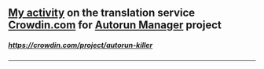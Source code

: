 ## [My activity](https://crowdin.com/profile/itcareerwork/activity "My profile") on the translation service [Crowdin.com](https://crowdin.com "crowdin.com") for [Autorun Manager](https://crowdin.com/project/autorun-killer "Autorun Manager Crowdin") project
##### <https://crowdin.com/project/autorun-killer>
***

